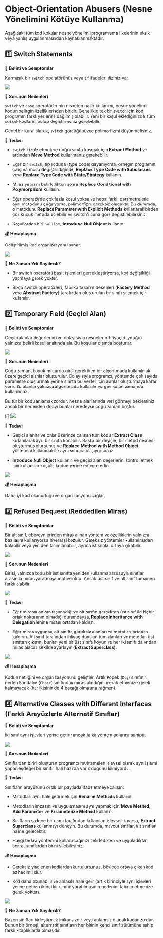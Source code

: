 ﻿# Object-Orientation Abusers (Nesne Yönelimini Kötüye Kullanma)

Aşağıdaki tüm kod kokular nesne yönelimli programlama ilkelerinin eksik veya yanlış uygulanmasından kaynaklanmaktadır.

## 1️⃣ Switch Statements

**🤢 Belirti ve Semptomlar**

Karmaşık bir `switch` operatörünüz veya `if` ifadeleri diziniz var.

![](https://refactoring.guru/images/refactoring/content/smells/switch-statements-01-2x.png)


**🤒 Sorunun Nedenleri**

`switch` ve `case` operatörlerinin nispeten nadir kullanımı, nesne yönelimli kodun belirgin özelliklerinden biridir. Genellikle tek bir `switch` için kod, programın farklı yerlerine dağılmış olabilir. Yeni bir koşul eklediğinizde, tüm `switch` kodlarını bulup değiştirmeniz gerekebilir.

Genel bir kural olarak, `switch` gördüğünüzde polimorfizmi düşünmelisiniz.

**💊 Tedavi**

- `switch`'i izole etmek ve doğru sınıfa koymak için **Extract Method** ve ardından **Move Method** kullanmanız gerekebilir.

- Eğer bir `switch`, tip koduna (type code) dayanıyorsa, örneğin programın çalışma modu değiştirildiğinde, **Replace Type Code with Subclasses** veya **Replace Type Code with State/Strategy** kullanın.

- Miras yapısını belirledikten sonra **Replace Conditional with Polymorphism** kullanın.

- Eğer operatörde çok fazla koşul yoksa ve hepsi farklı parametrelerle aynı metodunu çağırıyorsa, polimorfizm gereksiz olacaktır. Bu durumda, o metodunu **Replace Parameter with Explicit Methods** kullanarak birden çok küçük metoda bölebilir ve switch'i buna göre değiştirebilirsiniz.

- Koşullardan biri `null` ise, **Introduce Null Object** kullanın.



**💰 Hesaplaşma**

Geliştirilmiş kod organizasyonu sunar.

![](https://refactoring.guru/images/refactoring/content/smells/switch-statements-02-2x.png)

**🤫 Ne Zaman Yok Sayılmalı?**

- Bir switch operatörü basit işlemleri gerçekleştiriyorsa, kod değişikliği yapmaya gerek yoktur.

- Sıkça switch operatörleri, fabrika tasarım desenleri (**Factory Method** veya **Abstract Factory**) tarafından oluşturulan bir sınıfı seçmek için kullanılır.


## 2️⃣ Temporary Field (Geçici Alan)

**🤢 Belirti ve Semptomlar**

Geçici alanlar değerlerini (ve dolayısıyla nesnelerin ihtiyaç duyduğu) yalnızca belirli koşullar altında alır. Bu koşullar dışında boşturlar.

![](https://refactoring.guru/images/refactoring/content/smells/temporary-field-01-2x.png)

**🤒 Sorunun Nedenleri**

Çoğu zaman, büyük miktarda girdi gerektiren bir algoritmada kullanılmak üzere geçici alanlar oluşturulur. Dolayısıyla programcı, yöntemde çok sayıda parametre oluşturmak yerine sınıfta bu veriler için alanlar oluşturmaya karar verir. Bu alanlar yalnızca algoritmada kullanılır ve geri kalan zamanda kullanılmaz.

Bu tür bir kodu anlamak zordur. Nesne alanlarında veri görmeyi beklersiniz ancak bir nedenden dolayı bunlar neredeyse çoğu zaman boştur.

![](![](https://refactoring.guru/images/refactoring/content/smells/temporary-field-02-2x.png)

**💊 Tedavi**

- Geçici alanlar ve onlar üzerinde çalışan tüm kodlar **Extract Class** kullanılarak ayrı bir sınıfa konabilir. Başka bir deyişle, bir metod nesnesi oluşturmuş olursunuz ve **Replace Method with Method Object** yöntemini kullanmak ile aynı sonuca ulaşıyorsunuz.

- **Introduce Null Object** kullanın ve geçici alan değerlerini kontrol etmek için kullanılan koşullu kodun yerine entegre edin.


![](https://refactoring.guru/images/refactoring/content/smells/temporary-field-03-2x.png)

**💰 Hesaplaşma**

Daha iyi kod okunurluğu ve organizasyonu sağlar.

## 3️⃣ Refused Bequest (Reddedilen Miras)

**🤢 Belirti ve Semptomlar**

Bir alt sınıf, ebeveynlerinden miras alınan yöntem ve özelliklerin yalnızca bazılarını kullanıyorsa hiyerarşi bozulur. Gereksiz yöntemler kullanılmadan kalabilir veya yeniden tanımlanabilir, ayrıca istisnalar ortaya çıkabilir.

![](https://refactoring.guru/images/refactoring/content/smells/refused-bequest-01-2x.png)

**🤒 Sorunun Nedenleri**

Birisi, yalnızca kodu bir üst sınıfta yeniden kullanma arzusuyla sınıflar arasında miras yaratmaya motive oldu. Ancak üst sınıf ve alt sınıf tamamen farklı olabilir.

![](https://refactoring.guru/images/refactoring/content/smells/refused-bequest-02-2x.png)

**💊 Tedavi**

- Eğer mirasın anlam taşımadığı ve alt sınıfın gerçekten üst sınıf ile hiçbir ortak noktasının olmadığı durumdaysa, **Replace Inheritance with Delegation** lehine mirası ortadan kaldırın.

- Eğer miras uygunsa, alt sınıfta gereksiz alanları ve metotları ortadan kaldırın. Alt sınıf tarafından ihtiyaç duyulan tüm alanları ve metotları üst sınıftan çıkarın, bunları yeni bir üst sınıfa koyun ve her iki sınıfı da ondan miras alacak şekilde ayarlayın (**Extract Superclass**).

![](https://refactoring.guru/images/refactoring/content/smells/refused-bequest-03-2x.png)

**💰 Hesaplaşma**

Kodun netliğini ve organizasyonunu geliştirir. Artık Köpek (`Dog`) sınıfının neden Sandalye (`Chair`) sınıfından miras alındığını merak etmenize gerek kalmayacak (her ikisinin de 4 bacağı olmasına rağmen).

## 4️⃣ Alternative Classes with Different Interfaces (Farklı Arayüzlerle Alternatif Sınıflar)

**🤢 Belirti ve Semptomlar**

İki sınıf aynı işlevleri yerine getirir ancak farklı yöntem adlarına sahiptir.

![](https://refactoring.guru/images/refactoring/content/smells/alternative-classes-with-different-interfaces-01-2x.png)

**🤒 Sorunun Nedenleri**

Sınıflardan birini oluşturan programcı muhtemelen işlevsel olarak aynı işlemi yapan eşdeğer bir sınıfın hali hazırda var olduğunu bilmiyordu.

**💊 Tedavi**

Sınıfların arayüzünü ortak bir paydada ifade etmeye çalışın:

- Metodları aynı hale getirmek için **Rename Methods** kullanın.

- Metodların imzasını ve uygulamasını aynı yapmak için **Move Method**, **Add Parameter** ve **Parameterize Method** kullanın.

- Sınıfların sadece bir kısmı tarafından kullanılan işlevsellik varsa, **Extract Superclass** kullanmayı deneyin. Bu durumda, mevcut sınıflar, alt sınıflar haline gelecektir.

- Hangi tedavi yöntemini kullanacağınızı belirledikten ve uyguladıktan sonra, sınıflardan birini silebilirsiniz.

**💰 Hesaplaşma**

- Gereksiz yinelenen kodlardan kurtulursunuz, böylece ortaya çıkan kod az hacimli olur.

- Kod daha okunabilir ve anlaşılır hale gelir (artık birinciyle aynı işlevleri yerine getiren ikinci bir sınıfın yaratılmasının nedenini tahmin etmenize gerek yoktur).

![](https://refactoring.guru/images/refactoring/content/smells/alternative-classes-with-different-interfaces-02-2x.png)

**🤫 Ne Zaman Yok Sayılmalı?**

Bazen sınıfları birleştirmek imkansızdır veya anlamsız olacak kadar zordur. Bunun bir örneği, alternatif sınıfların her birinin kendi sınıf sürümüne sahip farklı kitaplıklarda olmasıdır.


